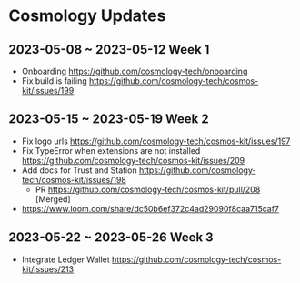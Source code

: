 # Cosmology Updates

## 2023-05-08 ~ 2023-05-12 Week 1
* Onboarding https://github.com/cosmology-tech/onboarding
* Fix build is failing https://github.com/cosmology-tech/cosmos-kit/issues/199

## 2023-05-15 ~ 2023-05-19 Week 2
* Fix logo urls https://github.com/cosmology-tech/cosmos-kit/issues/197
* Fix TypeError when extensions are not installed https://github.com/cosmology-tech/cosmos-kit/issues/209
* Add docs for Trust and Station https://github.com/cosmology-tech/cosmos-kit/issues/198
  - PR https://github.com/cosmology-tech/cosmos-kit/pull/208  [Merged]
* https://www.loom.com/share/dc50b6ef372c4ad29090f8caa715caf7

## 2023-05-22 ~ 2023-05-26 Week 3
* Integrate Ledger Wallet https://github.com/cosmology-tech/cosmos-kit/issues/213
  
